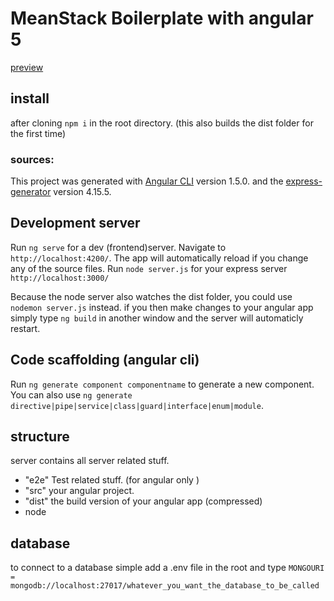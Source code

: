 # MeanStack Boilerplate with angular 5
[preview](https://boilerplate-preview.herokuapp.com/)
## install
after cloning `npm i` in the root directory.
(this also builds the dist folder for the first time)

### sources:
This project was generated with [Angular CLI](https://github.com/angular/angular-cli) version 1.5.0.
and the [express-generator](https://github.com/expressjs/generator) version 4.15.5.
## Development server

Run `ng serve` for a dev (frontend)server. Navigate to `http://localhost:4200/`. The app will automatically reload if you change any of the source files.
Run `node server.js` for your express server `http://localhost:3000/`

Because the node server also watches the dist folder, you could use `nodemon server.js` instead. if you then make changes to your angular app simply type `ng build` in another window and the server will automaticly restart.


## Code scaffolding (angular cli)

Run `ng generate component componentname` to generate a new component. You can also use `ng generate directive|pipe|service|class|guard|interface|enum|module`.

## structure
server contains all server related stuff.
 - "e2e"  Test related stuff. (for angular only )
 - "src" your angular project.
 - "dist" the build version of your angular app (compressed)
 - node

## database
to connect to a database simple add a .env file in the root and type `MONGOURI = mongodb://localhost:27017/whatever_you_want_the_database_to_be_called` 
